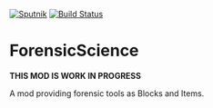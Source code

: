[![Sputnik](https://sputnik.ci/conf/badge)](https://sputnik.ci/app#/builds/MTRNord/ForensicScience) [![Build Status](https://travis-ci.org/MTRNord/ForensicScience.svg?branch=master)](https://travis-ci.org/MTRNord/ForensicScience)

# ForensicScience
**THIS MOD IS WORK IN PROGRESS**

A mod providing forensic tools as Blocks and Items.
